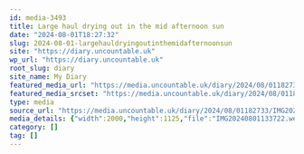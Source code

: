 ```yaml
---
id: media-3493
title: Large haul drying out in the mid afternoon sun
date: "2024-08-01T18:27:32"
slug: 2024-08-01-largehauldryingoutinthemidafternoonsun
site: "https://diary.uncountable.uk"
wp_url: "https://diary.uncountable.uk"
root_slug: diary
site_name: My Diary
featured_media_url: "https://media.uncountable.uk/diary/2024/08/01182733/IMG20240801133722.webp"
featured_media_srcset: "https://media.uncountable.uk/diary/2024/08/01182733/IMG20240801133722-300x169.webp 300w, https://media.uncountable.uk/diary/2024/08/01182733/IMG20240801133722-1024x576.webp 1024w, https://media.uncountable.uk/diary/2024/08/01182733/IMG20240801133722-150x150.webp 150w, https://media.uncountable.uk/diary/2024/08/01182733/IMG20240801133722-640x360.webp 640w, https://media.uncountable.uk/diary/2024/08/01182733/IMG20240801133722.webp 2000w"
type: media
source_url: "https://media.uncountable.uk/diary/2024/08/01182733/IMG20240801133722.webp"
media_details: {"width":2000,"height":1125,"file":"IMG20240801133722.webp","filesize":196392,"sizes":{"medium":{"file":"IMG20240801133722-300x169.webp","width":300,"height":169,"filesize":14650,"mime_type":"image/webp","source_url":"https://media.uncountable.uk/diary/2024/08/01182733/IMG20240801133722-300x169.webp"},"large":{"file":"IMG20240801133722-1024x576.webp","width":1024,"height":576,"filesize":175936,"mime_type":"image/webp","source_url":"https://media.uncountable.uk/diary/2024/08/01182733/IMG20240801133722-1024x576.webp"},"thumbnail":{"file":"IMG20240801133722-150x150.webp","width":150,"height":150,"filesize":6936,"mime_type":"image/webp","source_url":"https://media.uncountable.uk/diary/2024/08/01182733/IMG20240801133722-150x150.webp"},"mobwidth":{"file":"IMG20240801133722-640x360.webp","width":640,"height":360,"filesize":68340,"mime_type":"image/webp","source_url":"https://media.uncountable.uk/diary/2024/08/01182733/IMG20240801133722-640x360.webp"},"full":{"file":"IMG20240801133722.webp","width":2000,"height":1125,"mime_type":"image/webp","source_url":"https://media.uncountable.uk/diary/2024/08/01182733/IMG20240801133722.webp"}},"image_meta":{"aperture":"0","credit":"","camera":"","caption":"","created_timestamp":"0","copyright":"","focal_length":"0","iso":"0","shutter_speed":"0","title":"","orientation":"0","keywords":[]}}
category: []
tag: []
---
```


